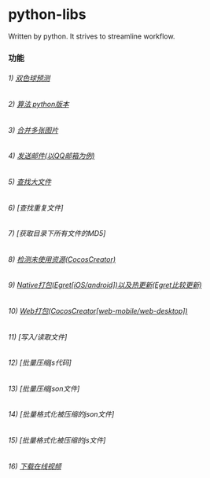 # python-libs
Written by python. It strives to streamline workflow.

### 功能
###### 1) [双色球预测](https://github.com/yeshao2069/python-libs/tree/master/lottery)
###### 2) [算法 python版本](https://github.com/yeshao2069/python-libs/tree/master/algorithm)
###### 3) [合并多张图片](https://github.com/yeshao2069/python-libs/tree/master/tool/combine_image)
###### 4) [发送邮件(以QQ邮箱为例)](https://github.com/yeshao2069/python-libs/tree/master/tool/send_email)
###### 5) [查找大文件](https://github.com/yeshao2069/python-libs/tree/master/tool/find_large_files)
###### 6) [查找重复文件]
###### 7) [获取目录下所有文件的MD5]
###### 8) [检测未使用资源(CocosCreator)](https://github.com/yeshao2069/python-libs/tree/master/project_tool/cocos_unuse_image_check)
###### 9) [Native打包(Egret[iOS/android])以及热更新(Egret比较更新)](https://github.com/yeshao2069/python-libs/tree/master/project_tool/egret_pack)
###### 10) [Web打包(CocosCreator[web-mobile/web-desktop])](https://github.com/yeshao2069/python-libs/tree/master/project_tool/cocos_pack)
###### 11) [写入/读取文件]
###### 12) [批量压缩js代码]
###### 13) [批量压缩json文件]
###### 14) [批量格式化被压缩的json文件]
###### 15) [批量格式化被压缩的js文件]
###### 16) [下载在线视频](https://github.com/yeshao2069/python-libs/tree/master/tool/load_online_video)